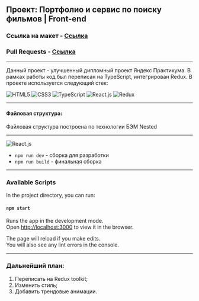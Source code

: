 ## Проект: Портфолио и сервис по поиску фильмов | Front-end

### Ссылка на макет - [Ссылка](https://disk.yandex.ru/d/x_tQ3ELDw5-_Zw)
### Pull Requests - [Ссылка](https://github.com/orlov-oleg-developer/movies-explorer-frontend/pull/2)

---
Данный проект - улучшенный дипломный проект Яндекс Практикума. В рамках работы код был переписан на TypeScript, интегрирован Redux. В проекте используется следующий стек:

![HTML5](https://img.shields.io/badge/HTML5-E34F26?style=for-the-badge&logo=html5&logoColor=white) 
![CSS3](https://img.shields.io/badge/CSS3-1572B6?style=for-the-badge&logo=css3&logoColor=white)
![TypeScript](https://img.shields.io/badge/TypeScript-323330?style=for-the-badge&logo=typescript&logoColor=F7DF1E)
![React.js](https://img.shields.io/badge/React-20232A?style=for-the-badge&logo=react&logoColor=61DAFB)
![Redux](https://img.shields.io/badge/Redux-593D88?style=for-the-badge&logo=redux&logoColor=white)

---

#### Файловая структура:

Файловая структура построена по технологии БЭМ Nested

---

![React.js](https://img.shields.io/badge/React-20232A?style=for-the-badge&logo=react&logoColor=61DAFB)


* `npm run dev` - сборка для разработки
* `npm run build` - финальная сборка

---

### Available Scripts

In the project directory, you can run:

#### `npm start`

Runs the app in the development mode.\
Open [http://localhost:3000](http://localhost:3000) to view it in the browser.

The page will reload if you make edits.\
You will also see any lint errors in the console.

---
### Дальнейший план:

1. Переписать на Redux toolkit;
2. Изменить стиль;
3. Добавить трендовые анимации.

